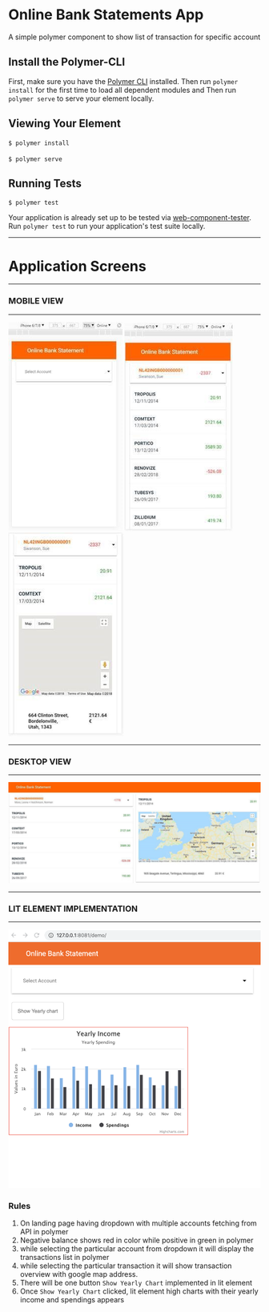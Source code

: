 # Online Bank Statements App

A simple polymer component to show list of transaction for specific account

## Install the Polymer-CLI

First, make sure you have the [Polymer CLI](https://www.npmjs.com/package/polymer-cli) installed. 
Then run `polymer install` for the first time to load all dependent modules 
and Then run `polymer serve` to serve your element locally.

## Viewing Your Element

```
$ polymer install

$ polymer serve
```

## Running Tests

```
$ polymer test
```

Your application is already set up to be tested via [web-component-tester](https://github.com/Polymer/web-component-tester). Run `polymer test` to run your application's test suite locally.


___

# Application Screens #
___

### MOBILE VIEW ###
___

![mobile view 1](https://raw.githubusercontent.com/izharkhanit/Online-Bank-Statement/master/img/mobile-view1.jpg)
![mobile view 2](https://raw.githubusercontent.com/izharkhanit/Online-Bank-Statement/master/img/mobile-view2.jpg)
![mobile view 3](https://raw.githubusercontent.com/izharkhanit/Online-Bank-Statement/master/img/mobile-view3.jpg)

___

### DESKTOP VIEW ###
___

![desktop view](https://raw.githubusercontent.com/izharkhanit/Online-Bank-Statement/master/img/desktop-view.jpg)

___

### LIT ELEMENT IMPLEMENTATION ###
___

![desktop view](https://raw.githubusercontent.com/izharkhanit/Online-Bank-Statement/master/img/yearly-chart.jpg)


### Rules 
1. On landing page having dropdown with multiple accounts fetching from API in polymer
2. Negative balance shows red in color while positive in green in polymer
3. while selecting the particular account from dropdown it will display the transactions list in polymer
4. while selecting the particular transaction it will show transaction overview with google map address.
5. There will be one button `Show Yearly Chart` implemented in lit element
6. Once `Show Yearly Chart` clicked, lit element high charts with their yearly income and spendings appears
